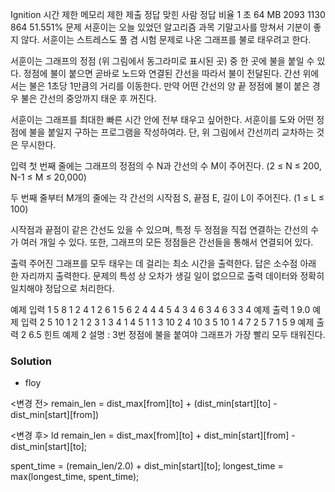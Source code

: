 Ignition
시간 제한	메모리 제한	제출	정답	맞힌 사람	정답 비율
1 초	64 MB	2093	1130	864	51.551%
문제
서훈이는 오늘 있었던 알고리즘 과목 기말고사를 망쳐서 기분이 좋지 않다. 서훈이는 스트레스도 풀 겸 시험 문제로 나온 그래프를 불로 태우려고 한다.



서훈이는 그래프의 정점 (위 그림에서 동그라미로 표시된 곳) 중 한 곳에 불을 붙일 수 있다. 정점에 불이 붙으면 곧바로 노드와 연결된 간선을 따라서 불이 전달된다. 간선 위에서는 불은 1초당 1만큼의 거리를 이동한다. 만약 어떤 간선의 양 끝 정점에 불이 붙은 경우 불은 간선의 중앙까지 태운 후 꺼진다.

서훈이는 그래프를 최대한 빠른 시간 안에 전부 태우고 싶어한다. 서훈이를 도와 어떤 정점에 불을 붙일지 구하는 프로그램을 작성하여라. 단, 위 그림에서 간선끼리 교차하는 것은 무시한다.

입력
첫 번째 줄에는 그래프의 정점의 수 N과 간선의 수 M이 주어진다. (2 ≤ N ≤ 200, N-1 ≤ M ≤ 20,000)

두 번째 줄부터 M개의 줄에는 각 간선의 시작점 S, 끝점 E, 길이 L이 주어진다. (1 ≤ L ≤ 100)

시작점과 끝점이 같은 간선도 있을 수 있으며, 특정 두 정점을 직접 연결하는 간선의 수가 여러 개일 수 있다. 또한, 그래프의 모든 정점들은 간선들을 통해서 연결되어 있다.

출력
주어진 그래프를 모두 태우는 데 걸리는 최소 시간을 출력한다. 답은 소수점 아래 한 자리까지 출력한다. 문제의 특성 상 오차가 생길 일이 없으므로 출력 데이터와 정확히 일치해야 정답으로 처리한다.

예제 입력 1 
5 8
1 2 4
1 2 6
1 5 6
2 4 4
4 5 4
3 4 6
3 4 6
3 3 4
예제 출력 1 
9.0
예제 입력 2 
5 10
1 2 1
2 3 1
3 4 1
4 5 1
1 3 10
2 4 10
3 5 10
1 4 7
2 5 7
1 5 9
예제 출력 2 
6.5
힌트
예제 2 설명 : 3번 정점에 불을 붙여야 그래프가 가장 빨리 모두 태워진다.

### Solution
- floy

<변경 전>
remain_len = dist_max[from][to] + (dist_min[start][to] - dist_min[start][from])

<변경 후>
ld remain_len = dist_max[from][to] + dist_min[start][from] - dist_min[start][to]; 


spent_time = (remain_len/2.0) + dist_min[start][to];
longest_time = max(longest_time, spent_time);